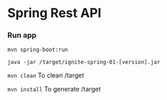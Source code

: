 # Spring Rest API

### Run app

```shell
mvn spring-boot:run
```

```shell
java -jar /target/ignite-spring-01-[version].jar
```

```mvn clean``` To clean /target

```mvn install``` To generate /target
